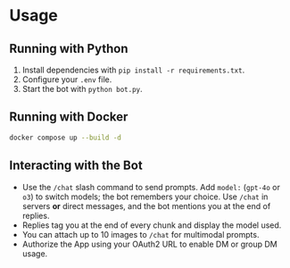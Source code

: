 # Usage

## Running with Python

1. Install dependencies with `pip install -r requirements.txt`.
2. Configure your `.env` file.
3. Start the bot with `python bot.py`.

## Running with Docker

```bash
docker compose up --build -d
```

## Interacting with the Bot

- Use the `/chat` slash command to send prompts. Add `model:` (`gpt-4o` or `o3`) to switch models; the bot remembers your choice. Use `/chat` in servers **or** direct messages, and the bot mentions you at the end of replies.
- Replies tag you at the end of every chunk and display the model used.
- You can attach up to 10 images to `/chat` for multimodal prompts.
- Authorize the App using your OAuth2 URL to enable DM or group DM usage.
